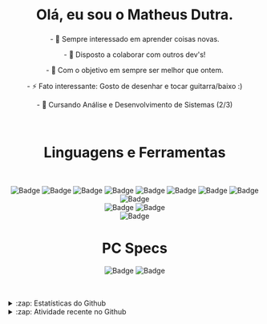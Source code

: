 <h1 align="center">Olá, eu sou o Matheus Dutra.</h1>
<h3 align="center"></h3>

<p align="center"> - 🌱 Sempre interessado em aprender coisas novas. </p>
<p align="center"> - 👯 Disposto a colaborar com outros dev's!</p>
<p align="center"> - 🥅 Com o objetivo em sempre ser melhor que ontem. </p>
<p align="center"> - ⚡ Fato interessante: Gosto de desenhar e tocar guitarra/baixo :) </p>
<p align="center"> - 🔬 Cursando Análise e Desenvolvimento de Sistemas (2/3) </p>
<br/>
<h1 align="center">Linguagens e Ferramentas</h1>
<br/>
<div align="center">
  
  
  ![Badge](https://img.shields.io/badge/HTML5-E34F26?style=for-the-badge&logo=html5&logoColor=white)
  ![Badge](https://img.shields.io/badge/CSS3-1572B6?style=for-the-badge&logo=css3&logoColor=white)
  ![Badge](https://img.shields.io/badge/JavaScript-F7DF1E?style=for-the-badge&logo=javascript&logoColor=black)
  ![Badge](https://img.shields.io/badge/Bootstrap-563D7C?style=for-the-badge&logo=bootstrap&logoColor=white)
  ![Badge](https://img.shields.io/badge/Node.js-43853D?style=for-the-badge&logo=node.js&logoColor=white)
  ![Badge](https://img.shields.io/badge/React-20232A?style=for-the-badge&logo=react&logoColor=61DAFB)
  ![Badge](https://img.shields.io/badge/Python-14354C?style=for-the-badge&logo=python&logoColor=white)
  ![Badge](https://img.shields.io/badge/MySQL-00000F?style=for-the-badge&logo=mysql&logoColor=white)
  ![Badge](https://img.shields.io/badge/PHP-777BB4?style=for-the-badge&logo=php&logoColor=white)<br>
  ![Badge](https://aleen42.github.io/badges/src/photoshop.svg)
  ![Badge](https://aleen42.github.io/badges/src/premiere.svg)<br>
  ![Badge](https://img.shields.io/badge/Steam-000000?style=for-the-badge&logo=steam&logoColor=white)<br>
  <h1> PC Specs </h1>
  
  ![Badge](https://img.shields.io/badge/AMD-Ryzen_5_5600G-ED1C24?style=for-the-badge&logo=amd&logoColor=white)
  ![Badge](https://img.shields.io/badge/NVIDIA-GTX1650-76B900?style=for-the-badge&logo=nvidia&logoColor=white)
  
</div>
</div>
<br/>
<br/>
<details>
  <summary>:zap: Estatísticas do Github </summary>
<div align="center"><img align="center" src="https://github-readme-stats.vercel.app/api/top-langs?username=matheussouza70&show_icons=true&locale=en&layout=compact&theme=swift" alt="matheussouza70" /></div>
<br/>
<br/>
<div align="center"><img align="center" src="http://github-readme-streak-stats.herokuapp.com?user=matheussouza70&theme=swift&hide_border=true&date_format=j%20M%5B%20Y%5D" alt="matheussouza70" /></div>
<br/>
<br/>
<div align="center">&nbsp;<img align="center" src="https://github-readme-stats.vercel.app/api?username=matheussouza70&show_icons=true&locale=en&theme=swift" alt="matheussouza70" /></div>
<br/>
<br/>
<div align="center">
  
</details>
<strong>
  <font size="+2" style="font">
   
  </font>
</strong>
</div>
<details>
  <summary>:zap: Atividade recente no Github</summary>
  
<!--START_SECTION:activity-->
  <!--END_SECTION:activity-->

</details>
<br/>
<br/>
